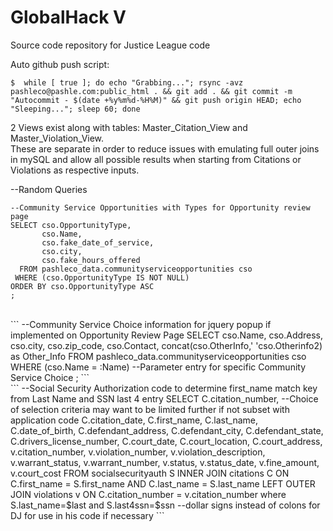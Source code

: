 # GlobalHack V

Source code repository for Justice League code

Auto github push script:
```
$  while [ true ]; do echo "Grabbing..."; rsync -avz pashleco@pashle.com:public_html . && git add . && git commit -m "Autocommit - $(date +%y%m%d-%H%M)" && git push origin HEAD; echo "Sleeping..."; sleep 60; done

```
2 Views exist along with tables: 
Master_Citation_View and Master_Violation_View.  
These are separate in order to reduce issues with emulating full outer joins in mySQL and allow all possible results when starting from Citations or Violations as respective inputs.

--Random Queries
```
--Community Service Opportunities with Types for Opportunity review page
SELECT cso.OpportunityType,
       cso.Name,
       cso.fake_date_of_service,
       cso.city,
       cso.fake_hours_offered
  FROM pashleco_data.communityserviceopportunities cso
 WHERE (cso.OpportunityType IS NOT NULL)
ORDER BY cso.OpportunityType ASC
;
```
<br>
```
--Community Service Choice information for jquery popup if implemented on Opportunity Review Page
SELECT cso.Name,
       cso.Address,
       cso.city,
       cso.zip_code,
       cso.Contact,
       concat(cso.OtherInfo,' 'cso.Otherinfo2) as Other_Info
  FROM pashleco_data.communityserviceopportunities cso
 WHERE (cso.Name = :Name) --Parameter entry for specific Community Service Choice
 ;
 ```
 <br>
 ```
 --Social Security Authorization code to determine first_name match key from Last Name and SSN last 4 entry
 SELECT C.citation_number, --Choice of selection criteria may want to be limited further if not subset with application code
      C.citation_date,
      C.first_name,
      C.last_name,
      C.date_of_birth,
      C.defendant_address,
      C.defendant_city,
      C.defendant_state,
      C.drivers_license_number,
      C.court_date,
      C.court_location,
      C.court_address,
      v.citation_number,
      v.violation_number,
      v.violation_description,
      v.warrant_status,
      v.warrant_number,
      v.status,
      v.status_date,
      v.fine_amount,
      v.court_cost
 FROM socialsecurityauth S
      INNER JOIN  citations C
         ON C.first_name = S.first_name AND C.last_name = S.last_name
      LEFT OUTER JOIN violations v ON C.citation_number = v.citation_number
      where S.last_name=$last and S.last4ssn=$ssn --dollar signs instead of colons for DJ for use in his code if necessary
       ```
